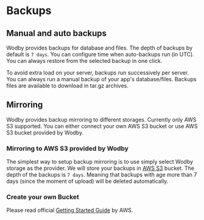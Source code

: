 # Backups

## Manual and auto backups

Wodby provides backups for database and files. The depth of backups by default is `7 days`. You can configure time when auto-backups run (in UTC). You can always restore from the selected backup in one click.

To avoid extra load on your server, backups run successively per server. You can always run a manual backup of your app's database/files. Backups files are available to download in tar.gz archives.

## Mirroring 

Wodby provides backup mirroring to different storages. Currently only AWS S3 supported. You can either connect your own AWS S3 bucket or use AWS S3 bucket provided by Wodby.

### Mirroring to AWS S3 provided by Wodby

The simplest way to setup backup mirroring is to use simply select Wodby storage as the provider. We will store your backups in <a href="https://aws.amazon.com/s3/" target="_blank">AWS S3</a> bucket. The depth of the backups is `7 days`. Meaning that backups with age more than 7 days (since the moment of upload) will be deleted automatically.  

### Create your own Bucket

Please read official <a href="http://docs.aws.amazon.com/AmazonS3/latest/gsg/CreatingABucket.html" target="_blank">Getting Started Guide</a> by AWS. 